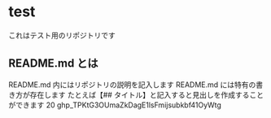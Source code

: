 test 
==== 
これはテスト用のリポジトリです
 ## README.md とは 
README.md 内にはリポジトリの説明を記入します
README.md には特有の書き方が存在します
たとえば【##  タイトル】と記入すると見出しを作成することができます
20
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
